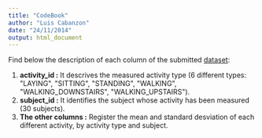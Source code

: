 ```yaml
---
title: "CodeBook"
author: "Luis Cabanzon"
date: "24/11/2014"
output: html_document
---
```


Find below the description of each column of the submitted [dataset](https://github.com/luiscabanzon/getcleandata/blob/master/average_per_activity_subject.txt):
1. **activity_id :** It descrives the measured activity type (6 different types: "LAYING", "SITTING", "STANDING", "WALKING", "WALKING_DOWNSTAIRS", "WALKING_UPSTAIRS").
2. **subject_id :** It identifies the subject whose activity has been measured (30 subjects).
3. **The other columns :** Register the mean and standard desviation of each different activity, by activity type and subject.